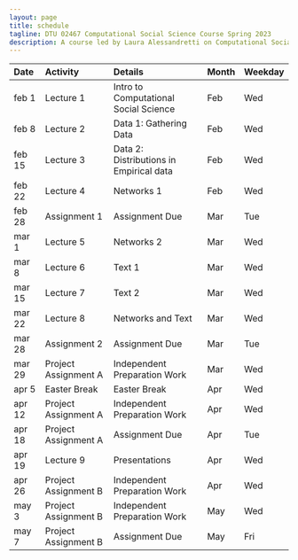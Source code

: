 ```yaml
---
layout: page
title: schedule
tagline: DTU 02467 Computational Social Science Course Spring 2023
description: A course led by Laura Alessandretti on Computational Social Science
---
```




| Date        | Activity                     | Details                    |     Month     |    Weekday     |
| :---        |    :---                   |    :---                 |          :--- |           :--- |
| feb 1       | Lecture 1                   | Intro to Computational Social Science      | Feb           |      Wed       |
| feb 8       | Lecture 2                   | Data 1: Gathering Data                     | Feb           |      Wed       |
| feb 15      | Lecture 3                   | Data 2: Distributions in Empirical data                    | Feb           |      Wed       |
| feb 22      | Lecture 4                   | Networks 1                    | Feb           |      Wed       |
| feb 28      | Assignment 1                | Assignment Due                    | Mar           |      Tue       |
| mar 1       | Lecture 5                   | Networks 2                   | Mar           |      Wed       |
| mar 8       | Lecture 6                   | Text 1                     | Mar           |      Wed       |
| mar 15      | Lecture 7                   | Text 2                   | Mar           |      Wed       |
| mar 22      | Lecture 8                   | Networks and Text                    | Mar           |      Wed       |
| mar 28      | Assignment 2                | Assignment Due                    | Mar           |      Tue       |
| mar 29      | Project Assignment A        |Independent Preparation Work| Mar           |      Wed       |
| apr 5       | Easter Break                | Easter Break                    | Apr           |      Wed       |
| apr 12      | Project Assignment A        |Independent Preparation Work| Apr           |      Wed       |
| apr 18      | Project Assignment A        | Assignment Due                    | Apr           |      Tue       |
| apr 19      | Lecture 9                   | Presentations              | Apr           |      Wed       |
| apr 26      | Project Assignment B        |Independent Preparation Work| Apr           |      Wed       |
| may 3       | Project Assignment B        |Independent Preparation Work| May           |      Wed       |
| may 7       | Project Assignment B        | Assignment Due             | May           |      Fri       |
